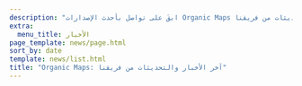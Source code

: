 ```yaml
---
description: "ابقَ على تواصل بأحدث الإصدارات Organic Maps والأخبار والتحديثات من فريقنا"
extra:
  menu_title: الأخبار
page_template: news/page.html
sort_by: date
template: news/list.html
title: "Organic Maps: آخر الأخبار والتحديثات من فريقنا"
---
```

